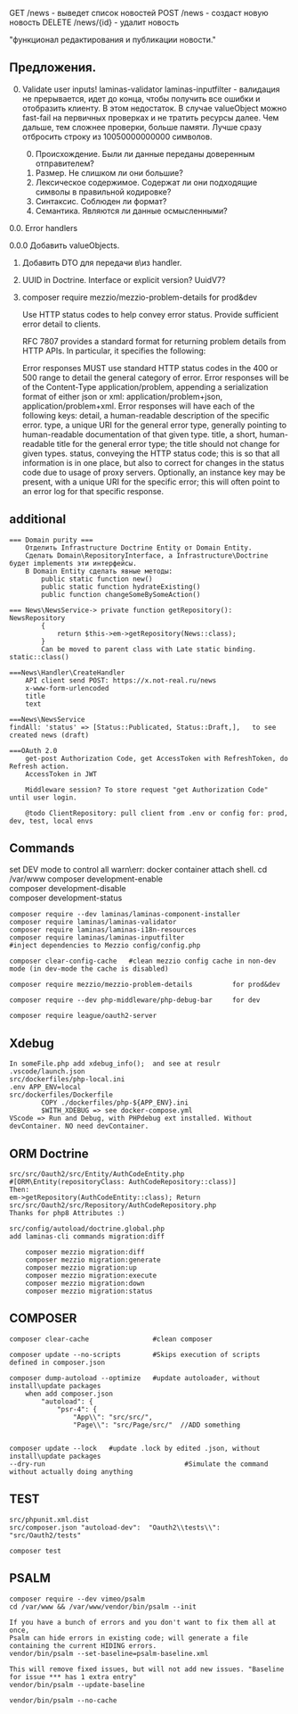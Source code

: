 
GET /news - выведет список новостей
POST /news - создаст новую новость
DELETE /news/{id} - удалит новость  
 
"функционал редактирования и публикации новости."
 
## Предложения. 
0. Validate user inputs!
    laminas-validator laminas-inputfilter - валидация не прерывается, идет до конца, чтобы получить все ошибки и отобразить клиенту. В этом недостаток.
    В случае valueObject можно fast-fail на первичных проверках и не тратить ресурсы далее. Чем дальше, тем сложнее проверки, больше памяти. Лучше сразу отбросить строку из 10050000000000 символов.

    0. Происхождение. Были ли данные переданы доверенным отправителем?
    1. Размер. Не слишком ли они большие?
    2. Лексическое содержимое. Содержат ли они подходящие символы в правильной кодировке?
    3. Синтаксис. Соблюден ли формат?
    4. Семантика. Являются ли данные осмысленными? 

0.0. Error handlers

0.0.0 Добавить valueObjects. 

1. Добавить DTO для передачи в\из handler. 

2. UUID in Doctrine. Interface or explicit version? UuidV7?

3. composer require mezzio/mezzio-problem-details    for prod&dev 

    Use HTTP status codes to help convey error status.
    Provide sufficient error detail to clients.

    RFC 7807 provides a standard format for returning problem details from HTTP APIs. In particular, it specifies the following:

    Error responses MUST use standard HTTP status codes in the 400 or 500 range to detail the general category of error.
    Error responses will be of the Content-Type application/problem, appending a serialization format of either json or xml: application/problem+json, application/problem+xml.
    Error responses will have each of the following keys:
    detail, a human-readable description of the specific error.
    type, a unique URI for the general error type, generally pointing to human-readable documentation of that given type.
    title, a short, human-readable title for the general error type; the title should not change for given types.
    status, conveying the HTTP status code; this is so that all information is in one place, but also to correct for changes in the status code due to usage of proxy servers.
    Optionally, an instance key may be present, with a unique URI for the specific error; this will often point to an error log for that specific response.



## additional
    === Domain purity ===
        Отделить Infrastructure Doctrine Entity от Domain Entity. 
        Сделать Domain\RepositoryInterface, а Infrastructure\Doctrine будет implements эти интерфейсы.  
        В Domain Entity сделать явные методы:  
            public static function new()
            public static function hydrateExisting()
            public function changeSomeBySomeAction()        

    === News\NewsService-> private function getRepository(): NewsRepository 
            {
                return $this->em->getRepository(News::class);
            }
            Can be moved to parent class with Late static binding. static::class() 

    ===News\Handler\CreateHandler    
        API client send POST: https://x.not-real.ru/news
        x-www-form-urlencoded
        title
        text

    ===News\NewsService
    findAll: 'status' => [Status::Publicated, Status::Draft,],   to see created news (draft)    

    ===OAuth 2.0     
        get-post Authorization Code, get AccessToken with RefreshToken, do Refresh action. 
        AccessToken in JWT    

        Middleware session? To store request "get Authorization Code" until user login. 

        @todo ClientRepository: pull client from .env or config for: prod, dev, test, local envs

## Commands 
 set DEV mode to control all warn\err:
    docker container attach shell. 
    cd /var/www 
    composer development-enable  
    composer development-disable  
    composer development-status  

    composer require --dev laminas/laminas-component-installer
    composer require laminas/laminas-validator
    composer require laminas/laminas-i18n-resources
    composer require laminas/laminas-inputfilter 
    #inject dependencies to Mezzio config/config.php

    composer clear-config-cache   #clean mezzio config cache in non-dev mode (in dev-mode the cache is disabled)   

    composer require mezzio/mezzio-problem-details          for prod&dev 

    composer require --dev php-middleware/php-debug-bar     for dev

    composer require league/oauth2-server   

## Xdebug 
    In someFile.php add xdebug_info();  and see at resulr
    .vscode/launch.json
    src/dockerfiles/php-local.ini
    .env APP_ENV=local
    src/dockerfiles/Dockerfile   
            COPY ./dockerfiles/php-${APP_ENV}.ini
            $WITH_XDEBUG => see docker-compose.yml
    VScode => Run and Debug, with PHPdebug ext installed. Without devContainer. NO need devContainer.

## ORM Doctrine
    src/src/Oauth2/src/Entity/AuthCodeEntity.php
    #[ORM\Entity(repositoryClass: AuthCodeRepository::class)]
    Then:
    em->getRepository(AuthCodeEntity::class); Return src/src/Oauth2/src/Repository/AuthCodeRepository.php
    Thanks for php8 Attributes :) 

    src/config/autoload/doctrine.global.php    
    add laminas-cli commands migration:diff    

        composer mezzio migration:diff  
        composer mezzio migration:generate 
        composer mezzio migration:up 
        composer mezzio migration:execute 
        composer mezzio migration:down 
        composer mezzio migration:status
 

## COMPOSER
    composer clear-cache                #clean composer 

    composer update --no-scripts        #Skips execution of scripts defined in composer.json

    composer dump-autoload --optimize   #update autoloader, without install\update packages
        when add composer.json    
            "autoload": {
                "psr-4": {
                    "App\\": "src/src/",
                    "Page\\": "src/Page/src/"  //ADD something   


    composer update --lock   #update .lock by edited .json, without install\update packages
    --dry-run                                   #Simulate the command without actually doing anything


## TEST
    src/phpunit.xml.dist
    src/composer.json "autoload-dev":  "Oauth2\\tests\\": "src/Oauth2/tests" 

    composer test

## PSALM 
    composer require --dev vimeo/psalm
    cd /var/www && /var/www/vendor/bin/psalm --init

    If you have a bunch of errors and you don't want to fix them all at once, 
    Psalm can hide errors in existing code; will generate a file containing the current HIDING errors.
    vendor/bin/psalm --set-baseline=psalm-baseline.xml

    This will remove fixed issues, but will not add new issues. "Baseline for issue *** has 1 extra entry"
    vendor/bin/psalm --update-baseline 

    vendor/bin/psalm --no-cache


